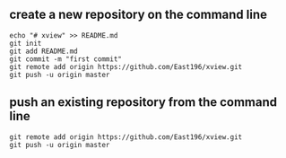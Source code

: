 

## create a new repository on the command line
```
echo "# xview" >> README.md
git init
git add README.md
git commit -m "first commit"
git remote add origin https://github.com/East196/xview.git
git push -u origin master
```

## push an existing repository from the command line
```
git remote add origin https://github.com/East196/xview.git
git push -u origin master
```

